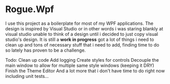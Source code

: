 # Rogue.Wpf
I use this project as a boilerplate for most of my WPF applications. 
The design is inspired by Visual Studio or in other words i was staring blankly at visual studio unable to think of a design until i decided to just copy visual studio's design.
It is still a **work in progress** got a lot of things i need to clean up and tons of necessary stuff that i need to add, finding time to do so lately has proven to be a challenge.

Todo:
Clean up code
Add logging
Create styles for controls
Decouple the main window to allow for multiple same style windows (keeping it DRY)
Finish the Theme Editor
And a lot more that i don't have time to do right now including unit tests...
